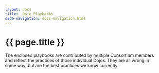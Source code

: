 ```yaml
---
layout: docs
title:  Dojo Playbooks
side-navigation: docs-navigation.html
---
```


# {{ page.title }}

The enclosed playbooks are contributed by multiple Consortium members and reflect the practices of those individual Dojos. They are all wrong in some way, but are the best practices we know currently.

